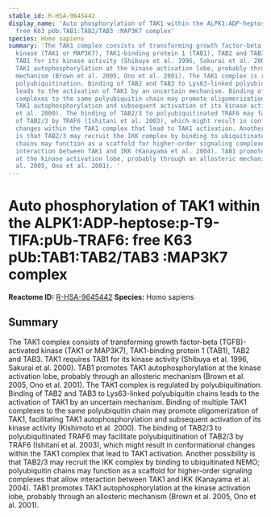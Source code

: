 ```yaml
---
stable_id: R-HSA-9645442
display_name: 'Auto phosphorylation of TAK1 within the ALPK1:ADP-heptose:p-T9-TIFA:pUb-TRAF6:
  free K63 pUb:TAB1:TAB2/TAB3 :MAP3K7 complex'
species: Homo sapiens
summary: 'The TAK1 complex consists of transforming growth factor-beta (TGFB)-activated
  kinase (TAK1 or MAP3K7), TAK1-binding protein 1 (TAB1), TAB2 and TAB3. TAK1 requires
  TAB1 for its kinase activity (Shibuya et al. 1996, Sakurai et al. 2000). TAB1 promotes
  TAK1 autophosphorylation at the kinase activation lobe, probably through an allosteric
  mechanism (Brown et al. 2005, Ono et al. 2001). The TAK1 complex is regulated by
  polyubiquitination. Binding of TAB2 and TAB3 to Lys63-linked polyubiquitin chains
  leads to the activation of TAK1 by an uncertain mechanism. Binding of multiple TAK1
  complexes to the same polyubiquitin chain may promote oligomerization of TAK1, facilitating
  TAK1 autophosphorylation and subsequent activation of its kinase activity (Kishimoto
  et al. 2000). The binding of TAB2/3 to polyubiquitinated TRAF6 may facilitate polyubiquitination
  of TAB2/3 by TRAF6 (Ishitani et al. 2003), which might result in conformational
  changes within the TAK1 complex that lead to TAK1 activation. Another possibility
  is that TAB2/3 may recruit the IKK complex by binding to ubiquitinated NEMO; polyubiquitin
  chains may function as a scaffold for higher-order signaling complexes that allow
  interaction between TAK1 and IKK (Kanayama et al. 2004). TAB1 promotes TAK1 autophosphorylation
  at the kinase activation lobe, probably through an allosteric mechanism (Brown et
  al. 2005, Ono et al. 2001). '
---
```


# Auto phosphorylation of TAK1 within the ALPK1:ADP-heptose:p-T9-TIFA:pUb-TRAF6: free K63 pUb:TAB1:TAB2/TAB3 :MAP3K7 complex
**Reactome ID:** [R-HSA-9645442](https://reactome.org/content/detail/R-HSA-9645442)
**Species:** Homo sapiens

## Summary

The TAK1 complex consists of transforming growth factor-beta (TGFB)-activated kinase (TAK1 or MAP3K7), TAK1-binding protein 1 (TAB1), TAB2 and TAB3. TAK1 requires TAB1 for its kinase activity (Shibuya et al. 1996, Sakurai et al. 2000). TAB1 promotes TAK1 autophosphorylation at the kinase activation lobe, probably through an allosteric mechanism (Brown et al. 2005, Ono et al. 2001). The TAK1 complex is regulated by polyubiquitination. Binding of TAB2 and TAB3 to Lys63-linked polyubiquitin chains leads to the activation of TAK1 by an uncertain mechanism. Binding of multiple TAK1 complexes to the same polyubiquitin chain may promote oligomerization of TAK1, facilitating TAK1 autophosphorylation and subsequent activation of its kinase activity (Kishimoto et al. 2000). The binding of TAB2/3 to polyubiquitinated TRAF6 may facilitate polyubiquitination of TAB2/3 by TRAF6 (Ishitani et al. 2003), which might result in conformational changes within the TAK1 complex that lead to TAK1 activation. Another possibility is that TAB2/3 may recruit the IKK complex by binding to ubiquitinated NEMO; polyubiquitin chains may function as a scaffold for higher-order signaling complexes that allow interaction between TAK1 and IKK (Kanayama et al. 2004). TAB1 promotes TAK1 autophosphorylation at the kinase activation lobe, probably through an allosteric mechanism (Brown et al. 2005, Ono et al. 2001). 
